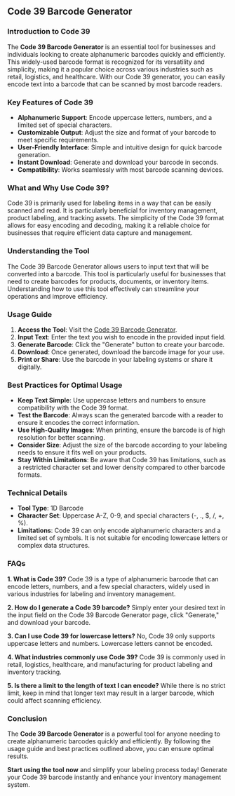 ## Code 39 Barcode Generator

### Introduction to Code 39
The **Code 39 Barcode Generator** is an essential tool for businesses and individuals looking to create alphanumeric barcodes quickly and efficiently. This widely-used barcode format is recognized for its versatility and simplicity, making it a popular choice across various industries such as retail, logistics, and healthcare. With our Code 39 generator, you can easily encode text into a barcode that can be scanned by most barcode readers.

### Key Features of Code 39
- **Alphanumeric Support**: Encode uppercase letters, numbers, and a limited set of special characters.
- **Customizable Output**: Adjust the size and format of your barcode to meet specific requirements.
- **User-Friendly Interface**: Simple and intuitive design for quick barcode generation.
- **Instant Download**: Generate and download your barcode in seconds.
- **Compatibility**: Works seamlessly with most barcode scanning devices.

### What and Why Use Code 39?
Code 39 is primarily used for labeling items in a way that can be easily scanned and read. It is particularly beneficial for inventory management, product labeling, and tracking assets. The simplicity of the Code 39 format allows for easy encoding and decoding, making it a reliable choice for businesses that require efficient data capture and management.

### Understanding the Tool
The Code 39 Barcode Generator allows users to input text that will be converted into a barcode. This tool is particularly useful for businesses that need to create barcodes for products, documents, or inventory items. Understanding how to use this tool effectively can streamline your operations and improve efficiency.

### Usage Guide
1. **Access the Tool**: Visit the [Code 39 Barcode Generator](https://www.inayam.co/barcode/code39).
2. **Input Text**: Enter the text you wish to encode in the provided input field.
3. **Generate Barcode**: Click the "Generate" button to create your barcode.
4. **Download**: Once generated, download the barcode image for your use.
5. **Print or Share**: Use the barcode in your labeling systems or share it digitally.

### Best Practices for Optimal Usage
- **Keep Text Simple**: Use uppercase letters and numbers to ensure compatibility with the Code 39 format.
- **Test the Barcode**: Always scan the generated barcode with a reader to ensure it encodes the correct information.
- **Use High-Quality Images**: When printing, ensure the barcode is of high resolution for better scanning.
- **Consider Size**: Adjust the size of the barcode according to your labeling needs to ensure it fits well on your products.
- **Stay Within Limitations**: Be aware that Code 39 has limitations, such as a restricted character set and lower density compared to other barcode formats.

### Technical Details
- **Tool Type**: 1D Barcode
- **Character Set**: Uppercase A-Z, 0-9, and special characters (-, ., $, /, +, %).
- **Limitations**: Code 39 can only encode alphanumeric characters and a limited set of symbols. It is not suitable for encoding lowercase letters or complex data structures.

### FAQs

**1. What is Code 39?**
Code 39 is a type of alphanumeric barcode that can encode letters, numbers, and a few special characters, widely used in various industries for labeling and inventory management.

**2. How do I generate a Code 39 barcode?**
Simply enter your desired text in the input field on the Code 39 Barcode Generator page, click "Generate," and download your barcode.

**3. Can I use Code 39 for lowercase letters?**
No, Code 39 only supports uppercase letters and numbers. Lowercase letters cannot be encoded.

**4. What industries commonly use Code 39?**
Code 39 is commonly used in retail, logistics, healthcare, and manufacturing for product labeling and inventory tracking.

**5. Is there a limit to the length of text I can encode?**
While there is no strict limit, keep in mind that longer text may result in a larger barcode, which could affect scanning efficiency.

### Conclusion
The **Code 39 Barcode Generator** is a powerful tool for anyone needing to create alphanumeric barcodes quickly and efficiently. By following the usage guide and best practices outlined above, you can ensure optimal results. 

**Start using the tool now** and simplify your labeling process today! Generate your Code 39 barcode instantly and enhance your inventory management system.